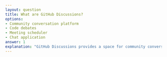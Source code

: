 ```yaml
---
layout: question
title: What are GitHub Discussions?
options:
- Community conversation platform
- Code debates
- Meeting scheduler
- Chat application
answer: 1
explanation: "GitHub Discussions provides a space for community conversations, Q&A, and knowledge sharing within repositories."
---
```


